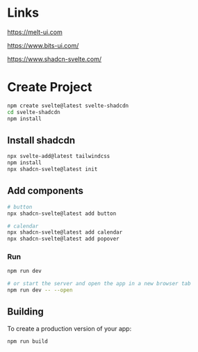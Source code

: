 # Links

https://melt-ui.com

https://www.bits-ui.com/

https://www.shadcn-svelte.com/

# Create Project

```bash
npm create svelte@latest svelte-shadcdn
cd svelte-shadcdn
npm install
```

## Install shadcdn

```bash
npx svelte-add@latest tailwindcss
npm install
npx shadcn-svelte@latest init
```


## Add components

```bash
# button
npx shadcn-svelte@latest add button

# calendar
npx shadcn-svelte@latest add calendar
npx shadcn-svelte@latest add popover
```


### Run

```bash
npm run dev

# or start the server and open the app in a new browser tab
npm run dev -- --open
```

## Building

To create a production version of your app:

```bash
npm run build
```
